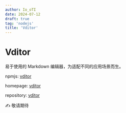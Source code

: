 ```yaml
---
author: Io_oTI
date: 2024-07-12
draft: true
tag: 'nodejs'
title: 'Vditor'
---
```


# Vditor

易于使用的 Markdown 编辑器，为适配不同的应用场景而生。

npmjs: [vditor](https://www.npmjs.com/package/vditor)

homepage: [vditor](https://b3log.org/vditor)

repository: [vditor](https://github.com/Vanessa219/vditor)

✍ 敬请期待
